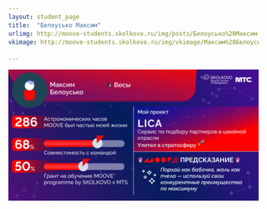 ```yaml
---
layout: student_page
title:  "Белоусько Максим"
urlimg: http://moove-students.skolkovo.ru/img/posts/Белоусько%20Максим.png
vkimage: http://moove-students.skolkovo.ru/img/vkimage/Максим%20Белоусько%20для%20Вк.png

---
```

<img class="img-fluid" src="/img/posts/Белоусько Максим.png" alt="moove-1">
